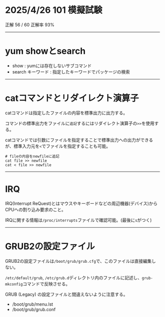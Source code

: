 # 2025/4/26 101 模擬試験

正解 56 / 60 正解率 93%

---

# yum showとsearch

- show : yumには存在しないサブコマンド
- search キーワード : 指定したキーワードでパッケージの検索

---

# catコマンドとリダイレクト演算子

catコマンドは指定したファイルの内容を標準出力に出力する。

コマンドの標準出力をファイルに`追記`するにはリダイレクト演算子の`>>`を使用する。

catコマンドでは引数にファイルを指定することで標準出力への出力ができるが、標準入力元を`<`でファイルを指定することも可能。

```
# fileの内容をnewfileに追記
cat file >> newfile
cat < file >> newfile
```

---

# IRQ

IRQ(Interrupt ReQuest)とはマウスやキーボードなどの周辺機器(デバイス)からCPUへの割り込み要求のこと。

IRQに関する情報は`/proc/interrupts`ファイルで確認可能。(最後に`s`がつく)

---

# GRUB2の設定ファイル

GRUB2の設定ファイルは`/boot/grub/grub.cfg`で、このファイルは直接編集しない。

`/etc/default/grub`, `/etc/grub.d`ディレクトリ内のファイルに記述し、`grub-mkconfig`コマンドで反映させる。

GRUB (Legacy) の設定ファイルと間違えないように注意する。

- /boot/grub/menu.lst
- /boot/grub/grub.conf

